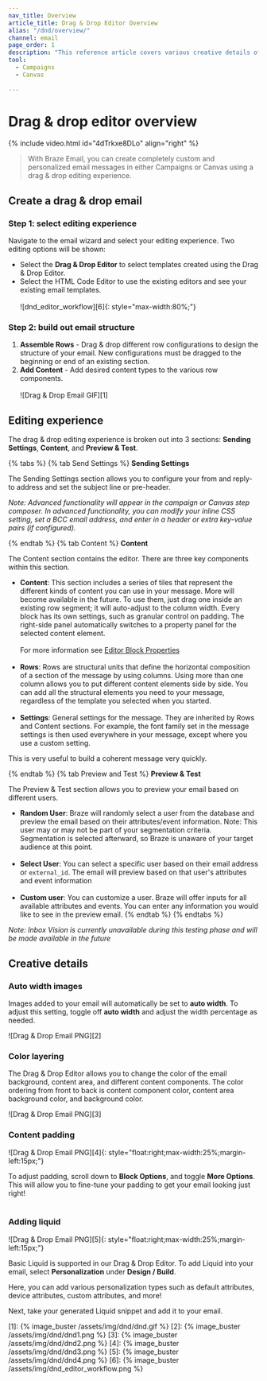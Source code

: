 ```yaml
---
nav_title: Overview
article_title: Drag & Drop Editor Overview
alias: "/dnd/overview/"
channel: email
page_order: 1
description: "This reference article covers various creative details of Drag & Drop editor blocks."
tool: 
  - Campaigns
  - Canvas
  
---
```


# Drag & drop editor overview

{% include video.html id="4dTrkxe8DLo" align="right" %}

> With Braze Email, you can create completely custom and personalized email messages in either Campaigns or Canvas using a drag & drop editing experience.

## Create a drag & drop email

### Step 1: select editing experience
Navigate to the email wizard and select your editing experience. Two editing options will be shown:
- Select the __Drag & Drop Editor__ to select templates created using the Drag & Drop Editor.
- Select the HTML Code Editor to use the existing editors and see your existing email templates.<br><br>![dnd_editor_workflow][6]{: style="max-width:80%;"}

### Step 2: build out email structure
1. __Assemble Rows__ - Drag & drop different row configurations to design the structure of your email. New configurations must be dragged to the beginning or end of an existing section.
2. __Add Content__ - Add desired content types to the various row components.<br><br>![Drag & Drop Email GIF][1]

## Editing experience

The drag & drop editing experience is broken out into 3 sections: __Sending Settings__, __Content__, and __Preview & Test__.

{% tabs %}
{% tab Send Settings %}
__Sending Settings__

The Sending Settings section allows you to configure your from and reply-to address and set the subject line or pre-header. 

_Note: Advanced functionality will appear in the campaign or Canvas step composer. In advanced functionality, you can modify your inline CSS setting, set a BCC email address, and enter in a header or extra key-value pairs (if configured)._

{% endtab %}
{% tab Content %}
__Content__

The Content section contains the editor. There are three key components within this section.

- __Content__: This section includes a series of tiles that represent the different kinds of content you can use in your message. More will become available in the future. To use them, just drag one inside an existing row segment; it will auto-adjust to the column width. Every block has its own settings, such as granular control on padding. The right-side panel automatically switches to a property panel for the selected content element.<br><br> For more information see [Editor Block Properties]({{site.baseurl}}/dnd/editor_blocks/)<br><br>
- __Rows__: Rows are structural units that define the horizontal composition of a section of the message by using columns. Using more than one column allows you to put different content elements side by side. You can add all the structural elements you need to your message, regardless of the template you selected when you started.<br><br>
- __Settings__: General settings for the message. They are inherited by Rows and Content sections. For example, the font family set in the message settings is then used everywhere in your message, except where you use a custom setting.

This is very useful to build a coherent message very quickly.

{% endtab %}
{% tab Preview and Test %}
__Preview & Test__

The Preview & Test section allows you to preview your email based on different users.

- __Random User__: Braze will randomly select a user from the database and preview the email based on their attributes/event information.
Note: This user may or may not be part of your segmentation criteria. Segmentation is selected afterward, so Braze is unaware of your target audience at this point.<br><br>
- __Select User__: You can select a specific user based on their email address or `external_id`. The email will preview based on that user's attributes and event information<br><br>
- __Custom user__: You can customize a user. Braze will offer inputs for all available attributes and events. You can enter any information you would like to see in the preview email.
{% endtab %}
{% endtabs %}

_Note: Inbox Vision is currently unavailable during this testing phase and will be made available in the future_

## Creative details 

### Auto width images

Images added to your email will automatically be set to __auto width__. To adjust this setting, toggle off __auto width__ and adjust the width percentage as needed. 

![Drag & Drop Email PNG][2]

### Color layering

The Drag & Drop Editor allows you to change the color of the email background, content area, and different content components. The color ordering from front to back is content component color, content area background color, and background color. 

![Drag & Drop Email PNG][3]

### Content padding

![Drag & Drop Email PNG][4]{: style="float:right;max-width:25%;margin-left:15px;"}

To adjust padding, scroll down to __Block Options__, and toggle __More Options__. This will allow you to fine-tune your padding to get your email looking just right!
<br><br>
### Adding liquid 

![Drag & Drop Email PNG][5]{: style="float:right;max-width:25%;margin-left:15px;"}

Basic Liquid is supported in our Drag & Drop Editor. To add Liquid into your email, select __Personalization__ under __Design / Build__. 

Here, you can add various personalization types such as default attributes, device attributes, custom attributes, and more! 

Next, take your generated Liquid snippet and add it to your email.

[1]: {% image_buster /assets/img/dnd/dnd.gif %}
[2]: {% image_buster /assets/img/dnd/dnd1.png %}
[3]: {% image_buster /assets/img/dnd/dnd2.png %}
[4]: {% image_buster /assets/img/dnd/dnd3.png %}
[5]: {% image_buster /assets/img/dnd/dnd4.png %}
[6]: {% image_buster /assets/img/dnd_editor_workflow.png %}